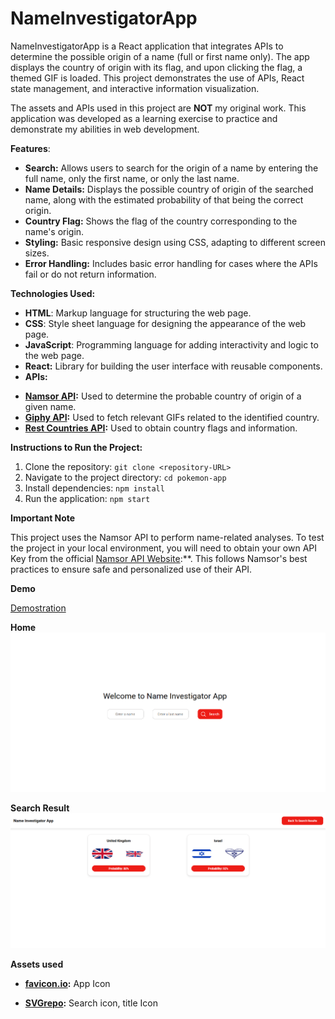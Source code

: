 # NameInvestigatorApp

NameInvestigatorApp is a React application that integrates APIs to determine the possible origin of a name (full or first name only). The app displays the country of origin with its flag, and upon clicking the flag, a themed GIF is loaded. This project demonstrates the use of APIs, React state management, and interactive information visualization.

The assets and APIs used in this project are **NOT** my original work. This application was developed as a learning exercise to practice and demonstrate my abilities in web development.

**Features**:

- **Search:** Allows users to search for the origin of a name by entering the full name, only the first name, or only the last name.
- **Name Details:** Displays the possible country of origin of the searched name, along with the estimated probability of that being the correct origin.
- **Country Flag:** Shows the flag of the country corresponding to the name's origin.
- **Styling:** Basic responsive design using CSS, adapting to different screen sizes.
- **Error Handling:** Includes basic error handling for cases where the APIs fail or do not return information.

**Technologies Used:**

- **HTML**: Markup language for structuring the web page.
- **CSS**: Style sheet language for designing the appearance of the web page.
- **JavaScript**: Programming language for adding interactivity and logic to the web page.
- **React:** Library for building the user interface with reusable components.
- **APIs:**

* **[Namsor API](https://namsor.app/):** Used to determine the probable country of origin of a given name.
* **[Giphy API](https://developers.giphy.com/docs/):** Used to fetch relevant GIFs related to the identified country.
* **[Rest Countries API](https://restcountries.com/):** Used to obtain country flags and information.

**Instructions to Run the Project:**

1. Clone the repository: `git clone <repository-URL>`
2. Navigate to the project directory: `cd pokemon-app`
3. Install dependencies: `npm install`
4. Run the application: `npm start`

**Important Note**

This project uses the Namsor API to perform name-related analyses. To test the project in your local environment, you will need to obtain your own API Key from the official [Namsor API Website](https://namsor.app/):\*\*. This follows Namsor's best practices to ensure safe and personalized use of their API.

**Demo**

[Demostration](<../../../Videos/2025-01-15 14-37-32.mkv>)

**Home**
![Home](image.png)

**Search Result**
![Results](image-1.png)

**Assets used**

- **[favicon.io](https://favicon.io/emoji-favicons/magnifying-glass-tilted-left):** App Icon

- **[SVGrepo](https://www.svgrepo.com/svg/127033/magnifying-glass):** Search icon, title Icon
